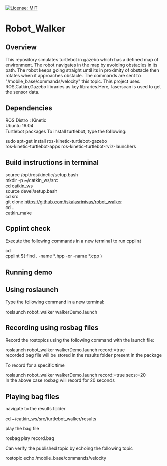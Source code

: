 [![License: MIT](https://img.shields.io/badge/License-MIT-yellow.svg)](https://opensource.org/licenses/MIT)
# Robot_Walker

## Overview

This repository simulates turtlebot in gazebo which has a defined map of environment. The robot navigates in the map by avoiding obstacles in its path. The robot keeps going straight until its in proximity of obstacle then rotates when it approaches obstacle. The commands are sent to "/mobile_base/commands/velocity" this topic. This project uses ROS,Catkin,Gazebo libraries as key libraries.Here, laserscan is used to get the sensor data.

## Dependencies
ROS Distro : Kinetic\
Ubuntu 16.04\
Turtlebot packages To install turtlebot, type the following:

sudo apt-get install ros-kinetic-turtlebot-gazebo\
ros-kinetic-turtlebot-apps ros-kinetic-turtlebot-rviz-launchers

## Build instructions in terminal
source /opt/ros/kinetic/setup.bash\
mkdir -p ~/catkin_ws/src\
cd catkin_ws\
source devel/setup.bash\
cd src\
git clone https://github.com/iskalasrinivas/robot_walker \
cd ..\
catkin_make

## Cpplint check
Execute the following commands in a new terminal to run cpplint

cd  <path to repository>\
cpplint $( find . -name \*.hpp -or -name \*.cpp )

## Running demo

## Using roslaunch
Type the following command in a new terminal:

roslaunch robot_walker walkerDemo.launch

## Recording using rosbag files
Record the rostopics using the following command with the launch file:

roslaunch robot_walker walkerDemo.launch record:=true\
recorded bag file will be stored in the results folder present in the package

To record for a specific time

roslaunch robot_walker walkerDemo.launch record:=true secs:=20\
In the above case rosbag will record for 20 seconds

## Playing bag files
navigate to the results folder

cd ~/catkin_ws/src/turtlebot_walker/results

play the bag file

rosbag play record.bag

Can verify the published topic by echoing the following topic

rostopic echo /mobile_base/commands/velocity 

